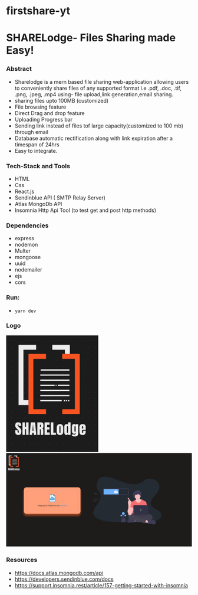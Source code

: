 # firstshare-yt

# SHARELodge- Files Sharing made Easy!

### Abstract

- Sharelodge is a mern based file sharing web-application allowing users to conveniently share files of any supported format i.e .pdf, .doc, .tif, .png, .jpeg, .mp4 using- file upload,link generation,email sharing.
- sharing files upto 100MB (customized) 
- File browsing feature
- Direct Drag and drop feature
- Uploading Progress bar
- Sending link instead of files tof large capacity(customized to 100 mb) through email
- Database automatic rectification along with link expiration after a timespan of 24hrs
- Easy to integrate.


### Tech-Stack and Tools

- HTML 
- Css
- React.js
- Sendinblue API ( SMTP Relay Server) 
- Atlas MongoDb API
- Insomnia Http Api Tool (to test get and post http methods)


### Dependencies

- express
- nodemon
- Multer
- mongoose
- uuid
- nodemailer
- ejs
- cors


### Run: 

- `yarn dev`


### Logo

<img src="https://github.com/5ilenceSeeker/firstshare-yt/blob/main/logo.png" /> 
<img src="https://github.com/5ilenceSeeker/firstshare-yt/blob/main/home.png" />


### Resources

- https://docs.atlas.mongodb.com/api
- https://developers.sendinblue.com/docs
- https://support.insomnia.rest/article/157-getting-started-with-insomnia
